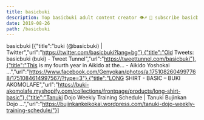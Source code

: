 ```yaml
---
title: basicbuki
description: Top basicbuki adult content creator 👁♐️ 👑 subscribe basicbuki to my porn site below IG basicbuki
date: 2019-08-26
path: /basicbuki
---
```


basicbuki
[{"title":"buki (@basicbuki) | Twitter","url":"https://twitter.com/basicbuki?lang=bg"},{"title":"Old Tweets: basicbuki (buki) - Tweet Tunnel","url":"https://tweettunnel.com/basicbuki"},{"title":"This is my fourth year in Aikido at the... - Aikido Yoshokai ...","url":"https://www.facebook.com/Genyokan/photos/a.1751082604997768/1751084614997567/?type=3"},{"title":"LONG SHIRT - BASIC – BUKI AKOMOLAFE","url":"https://buki-akomolafe.myshopify.com/collections/frontpage/products/long-shirt-basic"},{"title":"Tanuki Dojo Weekly Training Schedule | Tanuki Bujinkan Dojo ...","url":"https://bujinkankeikokai.wordpress.com/tanuki-dojo-weekly-training-schedule/"}]


